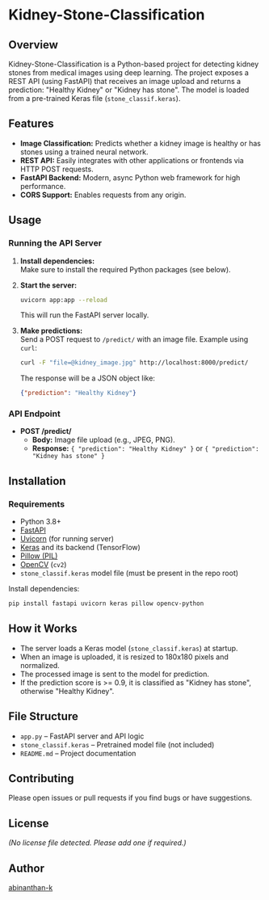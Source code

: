 # Kidney-Stone-Classification

## Overview

Kidney-Stone-Classification is a Python-based project for detecting kidney stones from medical images using deep learning. The project exposes a REST API (using FastAPI) that receives an image upload and returns a prediction: "Healthy Kidney" or "Kidney has stone". The model is loaded from a pre-trained Keras file (`stone_classif.keras`).

## Features

- **Image Classification:** Predicts whether a kidney image is healthy or has stones using a trained neural network.
- **REST API:** Easily integrates with other applications or frontends via HTTP POST requests.
- **FastAPI Backend:** Modern, async Python web framework for high performance.
- **CORS Support:** Enables requests from any origin.

## Usage

### Running the API Server

1. **Install dependencies:**  
   Make sure to install the required Python packages (see below).

2. **Start the server:**  
   ```bash
   uvicorn app:app --reload
   ```
   This will run the FastAPI server locally.

3. **Make predictions:**  
   Send a POST request to `/predict/` with an image file. Example using `curl`:
   ```bash
   curl -F "file=@kidney_image.jpg" http://localhost:8000/predict/
   ```
   The response will be a JSON object like:
   ```json
   {"prediction": "Healthy Kidney"}
   ```

### API Endpoint

- **POST /predict/**
  - **Body:** Image file upload (e.g., JPEG, PNG).
  - **Response:** `{ "prediction": "Healthy Kidney" }` or `{ "prediction": "Kidney has stone" }`

## Installation

### Requirements

- Python 3.8+
- [FastAPI](https://fastapi.tiangolo.com/)
- [Uvicorn](https://www.uvicorn.org/) (for running server)
- [Keras](https://keras.io/) and its backend (TensorFlow)
- [Pillow (PIL)](https://pillow.readthedocs.io/)
- [OpenCV](https://opencv.org/) (`cv2`)
- `stone_classif.keras` model file (must be present in the repo root)

Install dependencies:
```bash
pip install fastapi uvicorn keras pillow opencv-python
```

## How it Works

- The server loads a Keras model (`stone_classif.keras`) at startup.
- When an image is uploaded, it is resized to 180x180 pixels and normalized.
- The processed image is sent to the model for prediction.
- If the prediction score is >= 0.9, it is classified as "Kidney has stone", otherwise "Healthy Kidney".

## File Structure

- `app.py` – FastAPI server and API logic
- `stone_classif.keras` – Pretrained model file (not included)
- `README.md` – Project documentation

## Contributing

Please open issues or pull requests if you find bugs or have suggestions.

## License

_(No license file detected. Please add one if required.)_

## Author

[abinanthan-k](https://github.com/abinanthan-k)
